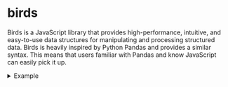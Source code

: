 # birds

Birds is a JavaScript library that provides high-performance, intuitive, and easy-to-use data structures for manipulating and processing structured data. Birds is heavily inspired by Python Pandas and provides a similar syntax. This means that users familiar with Pandas and know JavaScript can easily pick it up.

<details>
  <summary>Example</summary>summary

  Creating a Bird object is easy using bracket notation.
  
  ```javascript
  const bird = new Bird();
  bird["species"] = ['sparrow', 'parrot', 'pigeon', 'eagle', 'owl'];
  bird["color"] = ['brown', 'green', 'gray', 'brown', 'black'];
  bird["diet"] = ['seeds', 'fruit', 'seeds', 'meat', 'meat'];
  bird["weight"] = [24, 150, 300, 4000, 1500];
  bird["lifespan"] = [4, 80, 6, 20, 10];
  bird["wingspan"] = [19, 20, 50, 200, 150];
  bird.print();
  ```
  **Output:**
  ```
  | species | color | diet  | weight | lifespan | wingspan |
  |---------|-------|-------|--------|----------|----------|
  | sparrow | brown | seeds | 24     | 4        | 19       |
  | parrot  | green | fruit | 150    | 80       | 20       |
  | pigeon  | gray  | seeds | 300    | 6        | 50       |
  | eagle   | brown | meat  | 4000   | 20       | 200      |
  | owl     | black | meat  | 1500   | 10       | 150      |
  ```
  
  This data is available using the `example()` method.
  
  ```javascript
  const bird = Bird.example();
  bird.print();
  ```
  **Output:**
  ```
  | species | color | diet  | weight | lifespan | wingspan |
  |---------|-------|-------|--------|----------|----------|
  | sparrow | brown | seeds | 24     | 4        | 19       |
  | parrot  | green | fruit | 150    | 80       | 20       |
  | pigeon  | gray  | seeds | 300    | 6        | 50       |
  | eagle   | brown | meat  | 4000   | 20       | 200      |
  | owl     | black | meat  | 1500   | 10       | 150      |
  ```
</details>
